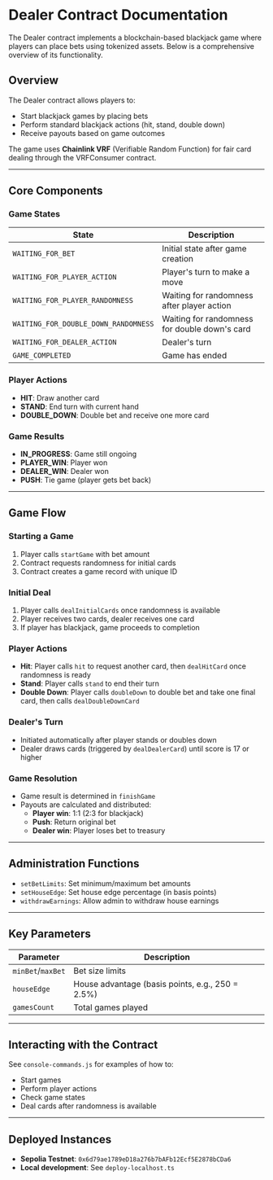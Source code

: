 # Dealer Contract Documentation

The Dealer contract implements a blockchain-based blackjack game where players can place bets using tokenized assets. Below is a comprehensive overview of its functionality.

## Overview

The Dealer contract allows players to:

* Start blackjack games by placing bets
* Perform standard blackjack actions (hit, stand, double down)
* Receive payouts based on game outcomes

The game uses **Chainlink VRF** (Verifiable Random Function) for fair card dealing through the VRFConsumer contract.

---

## Core Components

### Game States

| State | Description |
|-------|-------------|
| `WAITING_FOR_BET` | Initial state after game creation |
| `WAITING_FOR_PLAYER_ACTION` | Player's turn to make a move |
| `WAITING_FOR_PLAYER_RANDOMNESS` | Waiting for randomness after player action |
| `WAITING_FOR_DOUBLE_DOWN_RANDOMNESS` | Waiting for randomness for double down's card |
| `WAITING_FOR_DEALER_ACTION` | Dealer's turn |
| `GAME_COMPLETED` | Game has ended |

### Player Actions

* **HIT**: Draw another card
* **STAND**: End turn with current hand
* **DOUBLE_DOWN**: Double bet and receive one more card

### Game Results

* **IN_PROGRESS**: Game still ongoing
* **PLAYER_WIN**: Player won
* **DEALER_WIN**: Dealer won
* **PUSH**: Tie game (player gets bet back)

---

## Game Flow

### Starting a Game

1. Player calls `startGame` with bet amount
2. Contract requests randomness for initial cards
3. Contract creates a game record with unique ID

### Initial Deal

1. Player calls `dealInitialCards` once randomness is available
2. Player receives two cards, dealer receives one card
3. If player has blackjack, game proceeds to completion

### Player Actions

* **Hit**: Player calls `hit` to request another card, then `dealHitCard` once randomness is ready
* **Stand**: Player calls `stand` to end their turn
* **Double Down**: Player calls `doubleDown` to double bet and take one final card, then calls `dealDoubleDownCard`

### Dealer's Turn

* Initiated automatically after player stands or doubles down
* Dealer draws cards (triggered by `dealDealerCard`) until score is 17 or higher

### Game Resolution

* Game result is determined in `finishGame`
* Payouts are calculated and distributed:
  * **Player win**: 1:1 (2:3 for blackjack)
  * **Push**: Return original bet
  * **Dealer win**: Player loses bet to treasury

---

## Administration Functions

* `setBetLimits`: Set minimum/maximum bet amounts
* `setHouseEdge`: Set house edge percentage (in basis points)
* `withdrawEarnings`: Allow admin to withdraw house earnings

---

## Key Parameters

| Parameter | Description |
|-----------|-------------|
| `minBet`/`maxBet` | Bet size limits |
| `houseEdge` | House advantage (basis points, e.g., 250 = 2.5%) |
| `gamesCount` | Total games played |

---

## Interacting with the Contract

See `console-commands.js` for examples of how to:

* Start games
* Perform player actions
* Check game states
* Deal cards after randomness is available

---

## Deployed Instances

* **Sepolia Testnet**: `0x6d79ae1789eD18a276b7bAFb12Ecf5E2878bCDa6`
* **Local development**: See `deploy-localhost.ts`

